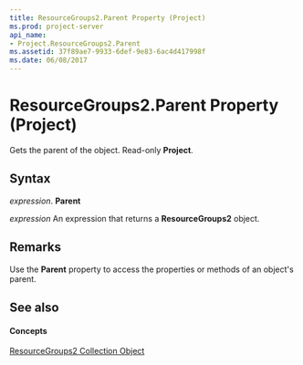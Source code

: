 ```yaml
---
title: ResourceGroups2.Parent Property (Project)
ms.prod: project-server
api_name:
- Project.ResourceGroups2.Parent
ms.assetid: 37f89ae7-9933-6def-9e83-6ac4d417998f
ms.date: 06/08/2017
---
```



# ResourceGroups2.Parent Property (Project)

Gets the parent of the object. Read-only **Project**.


## Syntax

 _expression_. **Parent**

 _expression_ An expression that returns a **ResourceGroups2** object.


## Remarks

Use the **Parent** property to access the properties or methods of an object's parent.


## See also


#### Concepts


[ResourceGroups2 Collection Object](resourcegroups2-object-project.md)

